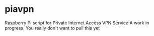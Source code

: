 # piavpn
Raspberry Pi script for Private Internet Access VPN Service
A work in progress.  You really don't want to pull this yet
